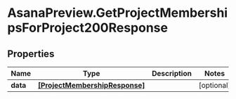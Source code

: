 # AsanaPreview.GetProjectMembershipsForProject200Response

## Properties

Name | Type | Description | Notes
------------ | ------------- | ------------- | -------------
**data** | [**[ProjectMembershipResponse]**](ProjectMembershipResponse.md) |  | [optional] 


